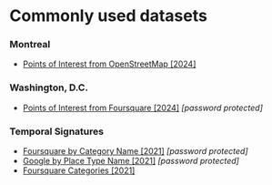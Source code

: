 # Commonly used datasets


### Montreal
* [Points of Interest from OpenStreetMap [2024]](mtl_poi_osm2024.zip) 

### Washington, D.C.
* [Points of Interest from Foursquare [2024]](foursquare_POI_washingtondc2024.zip) *[password protected]*

### Temporal Signatures
* [Foursquare by Category Name [2021]](foursquare_temporal_signatures.zip) *[password protected]*
* [Google by Place Type Name [2021]](google_temporal_signatures.zip) *[password protected]*
* [Foursquare Categories [2021]](fs_categories.csv) 